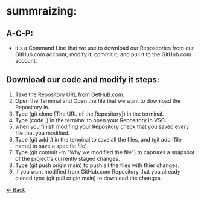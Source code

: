 # summraizing: 

## A-C-P:
* it's a Command Line that we use to download our Repositories from our GitHub.com account, modify it, commit it, and pull it to the GitHub.com account.

## Download our code and modify it steps:
1. Take the Repository URL from GetHuB.com.
2. Open the Terminal and Open the file that we want to download the Repository in.
3. Type (git clone [The URL of the Repository]) in the terminal.
4. Type (code .) in the terminal to open your Repository in VSC.
5. when you finish modifing your Repository check that you saved every file that you modified.
6. Type (git add .) in the terminal to save all the files, and (git add [file name] to save a specific file).
7. Type (git commit -m "Why we modified the file") to captures a snapshot of the project's currently staged changes.
8. Type (git push origin main) to push all the files with thier changes.
9. If you want modified from GitHub.com Repository that you already cloned type (git pull origin main) to download the changes.

[<- Back](README)